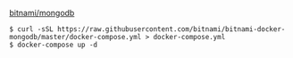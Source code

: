 [bitnami/mongodb](https://hub.docker.com/r/bitnami/mongodb)


```shell
$ curl -sSL https://raw.githubusercontent.com/bitnami/bitnami-docker-mongodb/master/docker-compose.yml > docker-compose.yml
$ docker-compose up -d
```